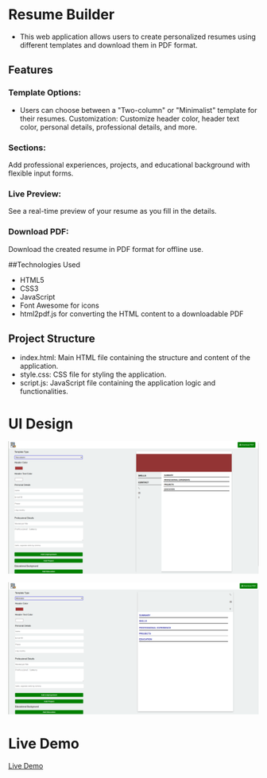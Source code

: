 # Resume Builder

* This web application allows users to create personalized resumes using different templates and download them in PDF format.

## Features
### Template Options: 
* Users can choose between a "Two-column" or "Minimalist" template for their resumes.
Customization: Customize header color, header text color, personal details, professional details, and more.
### Sections: 
Add professional experiences, projects, and educational background with flexible input forms.
### Live Preview:
 See a real-time preview of your resume as you fill in the details.
### Download PDF:
 Download the created resume in PDF format for offline use.

##Technologies Used

* HTML5
* CSS3
* JavaScript
* Font Awesome for icons
* html2pdf.js for converting the HTML content to a downloadable PDF

## Project Structure

* index.html: Main HTML file containing the structure and content of the application.
* style.css: CSS file for styling the application.
* script.js: JavaScript file containing the application logic and functionalities.



# UI Design

![firstTemplate](s1.png)

![secondTemplate](s2.png)



 # Live Demo
 
 [Live Demo](https://nikhitha5511.github.io/Resume-Project/)